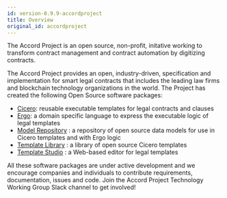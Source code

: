 ```yaml
---
id: version-0.9.9-accordproject
title: Overview
original_id: accordproject
---
```


The Accord Project is an open source, non-profit, initative working to transform contract management and contract automation by digitizing contracts. 

The Accord Project provides an open, industry-driven, specification and implementation for smart legal contracts that includes the leading law firms and blockchain technology organizations in the world. The Project has created the following Open Source software packages:
- [Cicero](cicero.md): reusable executable templates for legal contracts and clauses
- [Ergo](ergo.md): a domain specific language to express the executable logic of legal templates
- [Model Repository](model-repository.md) : a repository of open source data models for use in Cicero templates and with Ergo logic
- [Template Library](template-library.md) : a library of open source Cicero templates
- [Template Studio](template-studio.md) : a Web-based editor for legal templates

All these software packages are under active development and we encourage companies and individuals to contribute requirements, documentation, issues and code. Join the Accord Project Technology Working Group Slack channel to get involved!
